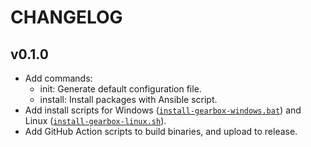CHANGELOG
=========

## v0.1.0

- Add commands:
  - init: Generate default configuration file.
  - install: Install packages with Ansible script.
- Add install scripts for Windows ([`install-gearbox-windows.bat`](scripts/install-gearbox-windows.bat)) and Linux ([`install-gearbox-linux.sh`](scripts/install-gearbox-linux.sh)).
- Add GitHub Action scripts to build binaries, and upload to release.

